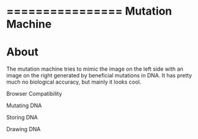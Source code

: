 ================
Mutation Machine
================

About
=====

The mutation machine tries to mimic the image on the left side with an image on
the right generated by beneficial mutations in DNA. It has pretty much no
biological accuracy, but mainly it looks cool.

Browser Compatibility

Mutating DNA

Storing DNA

Drawing DNA


